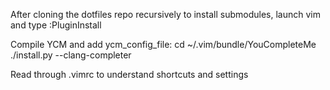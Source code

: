 After cloning the dotfiles repo recursively to install submodules, launch vim and type
:PluginInstall

Compile YCM and add ycm_config_file:
cd ~/.vim/bundle/YouCompleteMe
./install.py --clang-completer

Read through .vimrc to understand shortcuts and settings

